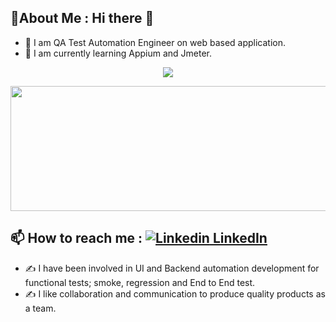 ## 💫About Me : Hi there 👋
- 👀 I am QA Test Automation Engineer on web based application.
- 🌱 I am currently learning Appium and Jmeter.

<p align="center">
  <img src="https://readme-typing-svg.herokuapp.com/?lines=I+am+QA+Test+Automation+Engineer;Mehmet+Alatas&font=Fira%20Code&center=true&width=380&height=50&duration=4000&pause=1000">
</p>

<div align="center">
  <img src="https://media.giphy.com/media/dWesBcTLavkZuG35MI/giphy.gif" width="600" height="200"/>
</div>

## 📫 How to reach me : [![Linkedin](https://i.stack.imgur.com/gVE0j.png) LinkedIn](https://www.linkedin.com/in/mehmetualatas/) <!--[![GitHub](https://i.stack.imgur.com/tskMh.png) GitHub](https://github.com/MehmetuAlatas)-->
- ✍️ I have been involved in UI and Backend automation development for functional tests; smoke, regression and End to End test. <br/>
- ✍️ I like collaboration and communication to produce quality products as a team. 
